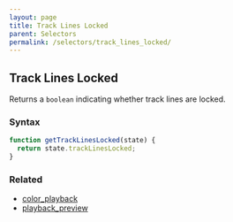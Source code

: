```yaml
---
layout: page
title: Track Lines Locked
parent: Selectors
permalink: /selectors/track_lines_locked/
---
```


## Track Lines Locked

Returns a `boolean` indicating whether track lines are locked.

### Syntax

```js
function getTrackLinesLocked(state) {
  return state.trackLinesLocked;
}
```

### Related

- [color_playback](./color_playback.md)
- [playback_preview](./playback_preview.md)
